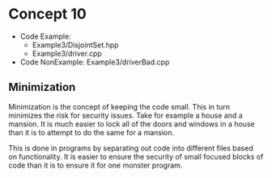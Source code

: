 # Concept 10 
* Code Example: 
  * Example3/DisjointSet.hpp
  * Example3/driver.cpp
* Code NonExample: Example3/driverBad.cpp

## Minimization
Minimization is the concept of keeping the code small. This in turn minimizes the 
risk for security issues. Take for example a house and a mansion. It is much 
easier to lock all of the doors and windows in a house than it is to attempt to 
do the same for a mansion. 

This is done in programs by separating out code into different files based on 
functionality. It is easier to ensure the security of small focused blocks of 
code than it is to ensure it for one monster program.